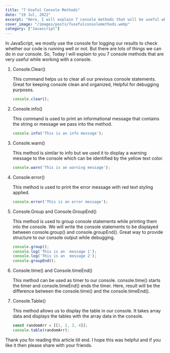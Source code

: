 ```yaml
---
title: "7 Useful Console Methods"
date: "19 Jul, 2022"
excerpt: "Here, I will explain 7 console methods that will be useful while working with console."
cover_image: "/images/posts/7usefulconsolemethods.webp"
category: ["Javascript"]
---
```


In JavaScript, we mostly use the console for logging our results to check whether our code is running well or not. But there are lots of things we can do in our console.
So, Today I will explain to you 7 console methods that are very useful while working with a console.

1. Console.Clear()

   This command helps us to clear all our previous console statements. Great for keeping console clean and organized, Helpful for debugging purposes.

   ```JavaScript
   console.clear();
   ```

2. Console.info()

   This command is used to print an informational message that contains the string or message we pass into the method.

   ```JavaScript
   console.info('This is an info message');
   ```

3. Console.warn()

   This method is similar to info but we used it to display a warning message to the console which can be identified by the yellow text color.

   ```JavaScript
   console.warn('This is an warning message');
   ```

4. Console.error()

   This method is used to print the error message with red text styling applied.

   ```JavaScript
   console.error('This is an error message');
   ```

5. Console.Group and Console.GroupEnd()

   This method is used to group console statements while printing them into the console. We will write the console statements to be displayed between console.group() and console.groupEnd().
   Great way to provide structure to our console output while debugging.

   ```JavaScript
   console.group();
   console.log('This is an  message 1');
   console.log('This is an  message 2');
   console.groupEnd();
   ```

6. Console.time() and Console.timeEnd()

   This method can be used as timer to our console. console.time() starts the timer and console.timeEnd() ends the timer. Here, result will be the difference between the console.time() and the console.timeEnd().

7. Console.Table()

   This method allows us to display the table in our console. It takes array data and displays the tables with the array data in the console.

   ```javascript
   const randomArr = [[1, 2, 3, 4]];
   console.table(randomArr);
   ```

Thank you for reading this article till end. I hope this was helpful and if you like it then please share with your friends.
